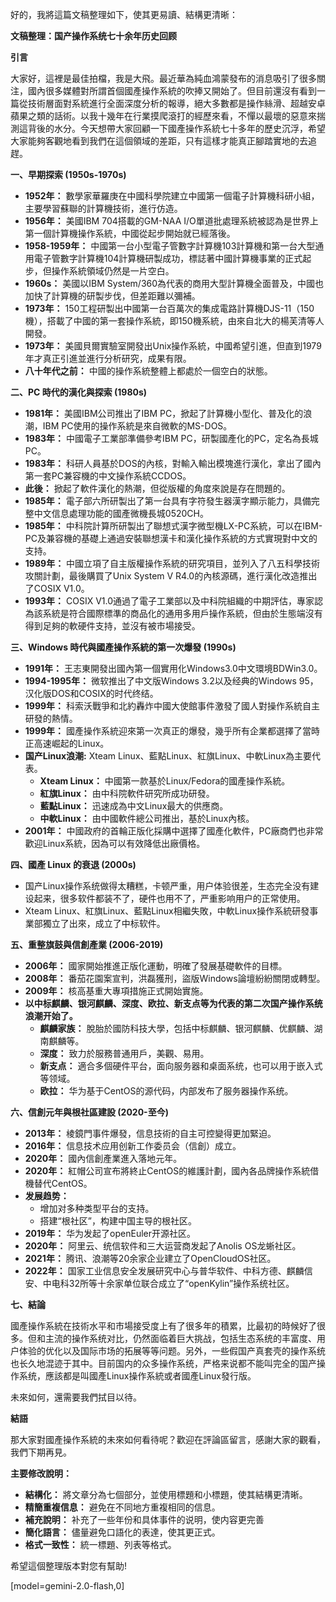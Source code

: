 好的，我將這篇文稿整理如下，使其更易讀、結構更清晰：

**文稿整理：国产操作系统七十余年历史回顾**

**引言**

大家好，這裡是最佳拍檔，我是大飛。最近華為純血鴻蒙發布的消息吸引了很多關注，國內很多媒體對所謂首個國產操作系統的吹捧又開始了。但目前還沒有看到一篇從技術層面對系統進行全面深度分析的報導，絕大多數都是操作絲滑、超越安卓蘋果之類的話術。以我十幾年在行業摸爬滾打的經歷來看，不憚以最壞的惡意來揣測這背後的水分。今天想帶大家回顧一下國產操作系統七十多年的歷史沉浮，希望大家能夠客觀地看到我們在這個領域的差距，只有這樣才能真正腳踏實地的去追趕。

**一、早期探索 (1950s-1970s)**

*   **1952年：** 數學家華羅庚在中國科學院建立中國第一個電子計算機科研小組，主要學習蘇聯的計算機技術，進行仿造。
*   **1956年：** 美國IBM 704搭載的GM-NAA I/O單道批處理系統被認為是世界上第一個計算機操作系統，中國從起步開始就已經落後。
*   **1958-1959年：** 中國第一台小型電子管數字計算機103計算機和第一台大型通用電子管數字計算機104計算機研製成功，標誌著中國計算機事業的正式起步，但操作系統領域仍然是一片空白。
*   **1960s：** 美國以IBM System/360為代表的商用大型計算機全面普及，中國也加快了計算機的研製步伐，但差距難以彌補。
*   **1973年：** 150工程研製出中國第一台百萬次的集成電路計算機DJS-11（150機），搭載了中國的第一套操作系統，即150機系統，由來自北大的楊芙清等人開發。
*   **1973年：** 美國貝爾實驗室開發出Unix操作系統，中國希望引進，但直到1979年才真正引進並進行分析研究，成果有限。
*   **八十年代之前：** 中國的操作系統整體上都處於一個空白的狀態。

**二、PC 時代的漢化與探索 (1980s)**

*   **1981年：** 美國IBM公司推出了IBM PC，掀起了計算機小型化、普及化的浪潮，IBM PC使用的操作系統是來自微軟的MS-DOS。
*   **1983年：** 中國電子工業部準備參考IBM PC，研製國產化的PC，定名為長城PC。
*   **1983年：** 科研人員基於DOS的內核，對輸入輸出模塊進行漢化，拿出了國內第一套PC兼容機的中文操作系統CCDOS。
*   **此後：** 掀起了軟件漢化的熱潮，但從版權的角度來說是存在問題的。
*   **1985年：** 電子部六所研製出了第一台具有字符發生器漢字顯示能力，具備完整中文信息處理功能的國產微機長城0520CH。
*   **1985年：** 中科院計算所研製出了聯想式漢字微型機LX-PC系統，可以在IBM-PC及兼容機的基礎上通過安裝聯想漢卡和漢化操作系統的方式實現對中文的支持。
*   **1989年：** 中國立項了自主版權操作系統的研究項目，並列入了八五科學技術攻關計劃，最後購買了Unix System V R4.0的內核源碼，進行漢化改造推出了COSIX V1.0。
*   **1993年：** COSIX V1.0通過了電子工業部以及中科院組織的中期評估，專家認為該系統是符合國際標準的商品化的通用多用戶操作系統，但由於生態端沒有得到足夠的軟硬件支持，並沒有被市場接受。

**三、Windows 時代與國產操作系統的第一次爆發 (1990s)**

*   **1991年：** 王志東開發出國內第一個實用化Windows3.0中文環境BDWin3.0。
*   **1994-1995年：** 微软推出了中文版Windows 3.2以及经典的Windows 95，汉化版DOS和COSIX的时代终结。
*   **1999年：** 科索沃戰爭和北約轟炸中國大使館事件激發了國人對操作系統自主研發的熱情。
*   **1999年：** 國產操作系統迎來第一次真正的爆發，幾乎所有企業都選擇了當時正高速崛起的Linux。
*   **国产Linux浪潮:** Xteam Linux、藍點Linux、紅旗Linux、中軟Linux為主要代表。
    *   **Xteam Linux：** 中國第一款基於Linux/Fedora的國產操作系統。
    *   **紅旗Linux：** 由中科院軟件研究所成功研發。
    *   **藍點Linux：** 迅速成為中文Linux最大的供應商。
    *   **中軟Linux：** 由中國軟件總公司推出，基於Linux內核。
*   **2001年：** 中國政府的首輪正版化採購中選擇了國產化軟件，PC廠商們也非常歡迎Linux系統，因為可以有效降低出廠價格。

**四、國產 Linux 的衰退 (2000s)**

*   国产Linux操作系统做得太糟糕，卡顿严重，用户体验很差，生态完全没有建设起来，很多软件都装不了，硬件也用不了，严重影响用户的正常使用。
*   Xteam Linux、紅旗Linux、藍點Linux相繼失敗，中軟Linux操作系統研發事業部獨立了出來，成立了中标软件。

**五、重整旗鼓與信創產業 (2006-2019)**

*   **2006年：** 國家開始推進正版化運動，明確了發展基礎軟件的目標。
*   **2008年：** 番茄花園案宣判，洪磊獲刑，盜版Windows論壇紛紛關閉或轉型。
*   **2009年：** 核高基重大專項措施正式開始實施。
*   **以中标麒麟、银河麒麟、深度、欧拉、新支点等为代表的第二次国产操作系统浪潮开始了。**
    *   **麒麟家族：** 脫胎於國防科技大學，包括中标麒麟、银河麒麟、优麒麟、湖南麒麟等。
    *   **深度：** 致力於服務普通用戶，美觀、易用。
    *   **新支点：** 適合多個硬件平台，面向服务器和桌面系统，也可以用于嵌入式等领域。
    *   **欧拉：** 华为基于CentOS的源代码，内部发布了服务器操作系统。

**六、信創元年與根社區建設 (2020-至今)**

*   **2013年：** 棱鏡門事件爆發，信息技術的自主可控變得更加緊迫。
*   **2016年：** 信息技术应用创新工作委员会（信創）成立。
*   **2020年：** 國內信創產業進入落地元年。
*   **2020年：** 紅帽公司宣布將終止CentOS的維護計劃，國內各品牌操作系統借機替代CentOS。
*   **发展趋势：**
    *   增加对多种类型平台的支持。
    *   搭建“根社区”，构建中国主导的根社区。
*   **2019年：** 华为发起了openEuler开源社区。
*   **2020年：** 阿里云、统信软件和三大运营商发起了Anolis OS龙蜥社区。
*   **2021年：** 腾讯、浪潮等20余家企业建立了OpenCloudOS社区。
*   **2022年：** 国家工业信息安全发展研究中心与普华软件、中科方德、麒麟信安、中电科32所等十余家单位联合成立了“openKylin”操作系统社区。

**七、結論**

國產操作系統在技術水平和市場接受度上有了很多年的積累，比最初的時候好了很多。但和主流的操作系统对比，仍然面临着巨大挑战，包括生态系统的丰富度、用户体验的优化以及国际市场的拓展等等问题。另外，一些假国产真套壳的操作系统也长久地混迹于其中。目前国内的众多操作系统，严格来说都不能叫完全的国产操作系统，應該都是叫國產Linux操作系統或者國產Linux發行版。

未來如何，還需要我們拭目以待。

**結語**

那大家對國產操作系統的未來如何看待呢？歡迎在評論區留言，感謝大家的觀看，我們下期再見。

**主要修改說明：**

*   **結構化：** 將文章分為七個部分，並使用標題和小標題，使其結構更清晰。
*   **精簡重複信息：** 避免在不同地方重複相同的信息。
*   **補充說明：** 补充了一些年份和具体事件的说明，使内容更完善
*   **簡化語言：** 儘量避免口語化的表達，使其更正式。
*   **格式一致性：** 統一標題、列表等格式。

希望這個整理版本對您有幫助!

[model=gemini-2.0-flash,0]
